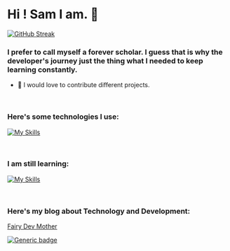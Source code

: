 <h1>Hi ! Sam I am. 💜</h1>

[![GitHub Streak](https://github-readme-streak-stats.herokuapp.com/?user=fairydevmother&theme=dark)](https://git.io/streak-stats)


### I prefer to call myself a forever scholar. I guess that is why the developer's journey just the thing what I needed to keep learning constantly. 
- 🤔 I would love to contribute different projects.


<!-- Markdown -->
<br>

### Here's some technologies I use:

[![My Skills](https://skills.thijs.gg/icons?i=react,typescript,javascript,bootstrap,jquery,nodejs,mysql,mongodb,express&theme=dark)](https://skills.thijs.gg)

<br>

### I am still learning:

[![My Skills](https://skills.thijs.gg/icons?i=unrealengine,python,cpp&theme=dark)](https://skills.thijs.gg)

<br>

### Here's my blog about Technology and Development:

<a href="https://fairydevmother.substack.com/">Fairy Dev Mother</a> 

[![Generic badge](https://img.shields.io/badge/contact-me-purple.svg)](mailto:smkaraca06@gmail.com)
